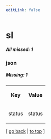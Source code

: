 ```yaml
---
editLink: false
---
```


# sl

##### All missed: 1


### json

##### Missing: 1

<table width="100%">
<tr><th width="50%">

Key

</th><th width="50%">

Value

</th></tr>
<tr><td width="50%">

status

</td><td width="50%">

status

</td></tr>
</table>

[ [go back](../status.md) | [to top](#) ]

